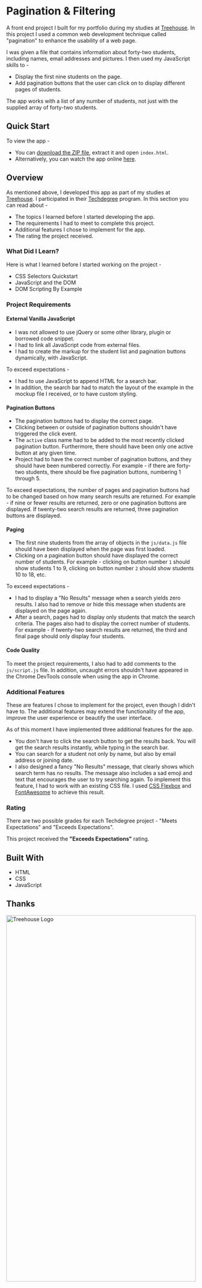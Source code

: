 # Pagination & Filtering

A front end project I built for my portfolio during my studies at [Treehouse](https://teamtreehouse.com). In this project I used a common web development technique called "pagination" to enhance the usability of a web page.

I was given a file that contains information about forty-two students, including names, email addresses and pictures. I then used my JavaScript skills to -

- Display the first nine students on the page.
- Add pagination buttons that the user can click on to display different pages of students.

The app works with a list of any number of students, not just with the supplied array of forty-two students. 

## Quick Start

To view the app -

- You can [download the ZIP file](https://github.com/zviels/pagination-and-filtering/archive/refs/heads/main.zip), extract it and open `index.html`.
- Alternatively, you can watch the app online [here](https://zviels.github.io/pagination-and-filtering).

## Overview

As mentioned above, I developed this app as part of my studies at [Treehouse](https://teamtreehouse.com). I participated in their [Techdegree](https://teamtreehouse.com/techdegree) program. In this section you can read about -

- The topics I learned before I started developing the app.
- The requirements I had to meet to complete this project.
- Additional features I chose to implement for the app.
- The rating the project received.

### What Did I Learn?

Here is what I learned before I started working on the project -

- CSS Selectors Quickstart
- JavaScript and the DOM
- DOM Scripting By Example

### Project Requirements

#### External Vanilla JavaScript

- I was not allowed to use jQuery or some other library, plugin or borrowed code snippet.
- I had to link all JavaScript code from external files.
- I had to create the markup for the student list and pagination buttons dynamically, with JavaScript.

To exceed expectations -

- I had to use JavaScript to append HTML for a search bar.
- In addition, the search bar had to match the layout of the example in the mockup file I received, or to have custom styling.

#### Pagination Buttons

- The pagination buttons had to display the correct page.
- Clicking between or outside of pagination buttons shouldn't have triggered the click event.
- The `active` class name had to be added to the most recently clicked pagination button. Furthermore, there should have been only one active button at any given time.
- Project had to have the correct number of pagination buttons, and they should have been numbered correctly. For example - if there are forty-two students, there should be five pagination buttons, numbering 1 through 5.

To exceed expectations, the number of pages and pagination buttons had to be changed based on how many search results are returned. For example - if nine or fewer results are returned, zero or one pagination buttons are displayed. If twenty-two search results are returned, three pagination buttons are displayed.

#### Paging

- The first nine students from the array of objects in the `js/data.js` file should have been displayed when the page was first loaded.
- Clicking on a pagination button should have displayed the correct number of students. For example - clicking on button number `1` should show students 1 to 9, clicking on button number `2` should show students 10 to 18, etc.

To exceed expectations - 

- I had to display a "No Results" message when a search yields zero results. I also had to remove or hide this message when students are displayed on the page again.
- After a search, pages had to display only students that match the search criteria. The pages also had to display the correct number of students. For example - if twenty-two search results are returned, the third and final page should only display four students.

#### Code Quality

To meet the project requirements, I also had to add comments to the `js/script.js` file. In addition, uncaught errors shouldn't have appeared in the Chrome DevTools console when using the app in Chrome. 

### Additional Features

These are features I chose to implement for the project, even though I didn't have to. The additional features may extend the functionality of the app, improve the user experience or beautify the user interface.

As of this moment I have implemented three additional features for the app.

- You don't have to click the search button to get the results back. You will get the search results instantly, while typing in the search bar.
- You can search for a student not only by name, but also by email address or joining date. 
- I also designed a fancy "No Results" message, that clearly shows which search term has no results. The message also includes a sad emoji and text that encourages the user to try searching again. To implement this feature, I had to work with an existing CSS file. I used [CSS Flexbox](https://developer.mozilla.org/en-US/docs/Learn/CSS/CSS_layout/Flexbox) and [FontAwesome](https://fontawesome.com) to achieve this result.

### Rating

There are two possible grades for each Techdegree project - "Meets Expectations" and "Exceeds Expectations".

This project received the **"Exceeds Expectations"** rating.

## Built With

- HTML
- CSS
- JavaScript

## Thanks

<a href="https://teamtreehouse.com">
  <img src="https://static.teamtreehouse.com/assets/marketing/opengraph/logo_twitter-cd0ecb90408499f45a2191805f54362981da5a69ddcfaa6ec93556d64e289036.png" alt="Treehouse Logo" width="100%" height="50%">
</a>

Thanks to [Treehouse](https://teamtreehouse.com) for providing the starter files for this project -

- `index.html`
- `styles.css`
- `data.js`

In addition, a huge thank you to everyone who reviewed the project!